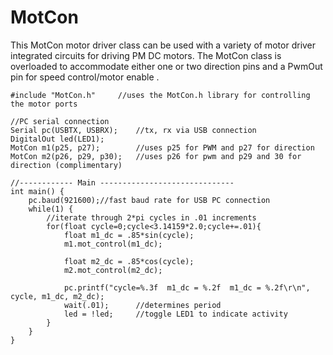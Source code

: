 # MotCon
This MotCon motor driver class can be used with a variety of motor driver integrated circuits for driving PM DC motors. The MotCon class is overloaded to accommodate either one or two direction pins and a PwmOut pin for speed control/motor enable .

```
#include "MotCon.h"     //uses the MotCon.h library for controlling the motor ports

//PC serial connection
Serial pc(USBTX, USBRX);    //tx, rx via USB connection
DigitalOut led(LED1);
MotCon m1(p25, p27);        //uses p25 for PWM and p27 for direction
MotCon m2(p26, p29, p30);   //uses p26 for pwm and p29 and 30 for direction (complimentary)

//------------ Main ------------------------------
int main() {    
    pc.baud(921600);//fast baud rate for USB PC connection
    while(1) {
        //iterate through 2*pi cycles in .01 increments
        for(float cycle=0;cycle<3.14159*2.0;cycle+=.01){
            float m1_dc = .85*sin(cycle);            
            m1.mot_control(m1_dc);
            
            float m2_dc = .85*cos(cycle);
            m2.mot_control(m2_dc);
                        
            pc.printf("cycle=%.3f  m1_dc = %.2f  m1_dc = %.2f\r\n", cycle, m1_dc, m2_dc);
            wait(.01);      //determines period
            led = !led;     //toggle LED1 to indicate activity
        }
    }
}
```
